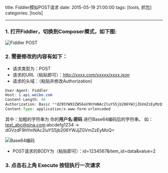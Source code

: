title: Fiddler模拟POST请求
date: 2015-05-19 21:00:00
tags: [tools, 抓包]
categories: [tools]

---

### 1. 打开Fiddler，切换到Composer模式，如下图:
 <!--more-->
![Fiddler POST](/image/tools/fiddler/post_simulate.png)

### 2. 需要修改的内容有如下：
 - 请求类型为：POST
 - 请求的URL（粘贴即可）：http://xxxx.com/xxxxx/xxxx.json
 - 请求的头域：（粘贴并修改Authorization）
```java
User-Agent: Fiddler
Host: i.api.weibo.com
Content-Length: 46
Authorization: Basic **d295YW93ZW56aV9hYmNAc2luYS5jb206YWJjZGVmZzEyMzQ**=
Content-Type: application/x-www-form-urlencoded
```

其中：加粗的字符串为 你的**用户名:密码** 进行Base64编码后的字符串。
如：test_abc@sina.com:abcdefg1234  -> dGVzdF9hYmNAc2luYS5jb206YWJjZGVmZzEyMzQ=

![Base64编码](/image/tools/fiddler/text_wizard.png)

 - POST请求的BODY为（粘贴即可）：id=1234567&item_id=data&value=2
 
### 3. 点击右上角 Execute 按钮执行一次请求

